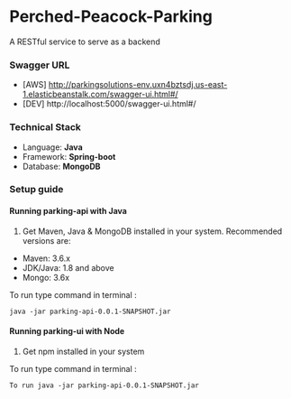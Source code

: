 # Perched-Peacock-Parking

A RESTful service to serve as a backend

### Swagger URL
- [AWS] http://parkingsolutions-env.uxn4bztsdj.us-east-1.elasticbeanstalk.com/swagger-ui.html#/
- [DEV] http://localhost:5000/swagger-ui.html#/

### Technical Stack

- Language: **Java**
- Framework: **Spring-boot**
- Database: **MongoDB**

### Setup guide


#### Running parking-api with Java

1. Get Maven, Java & MongoDB installed in your system. Recommended versions are:

- Maven: 3.6.x
- JDK/Java: 1.8 and above
- Mongo: 3.6x

To run type command in terminal :
```
java -jar parking-api-0.0.1-SNAPSHOT.jar
```

#### Running parking-ui with Node

1. Get npm installed in your system

To run type command in terminal :
```
To run java -jar parking-api-0.0.1-SNAPSHOT.jar
```
